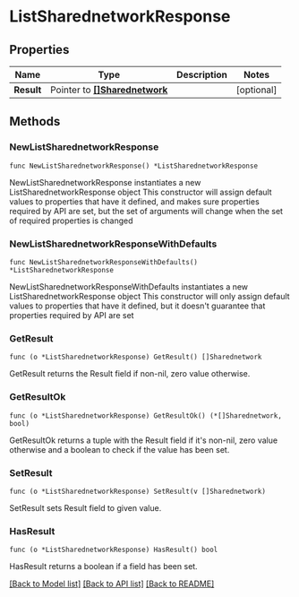 # ListSharednetworkResponse

## Properties

Name | Type | Description | Notes
------------ | ------------- | ------------- | -------------
**Result** | Pointer to [**[]Sharednetwork**](Sharednetwork.md) |  | [optional] 

## Methods

### NewListSharednetworkResponse

`func NewListSharednetworkResponse() *ListSharednetworkResponse`

NewListSharednetworkResponse instantiates a new ListSharednetworkResponse object
This constructor will assign default values to properties that have it defined,
and makes sure properties required by API are set, but the set of arguments
will change when the set of required properties is changed

### NewListSharednetworkResponseWithDefaults

`func NewListSharednetworkResponseWithDefaults() *ListSharednetworkResponse`

NewListSharednetworkResponseWithDefaults instantiates a new ListSharednetworkResponse object
This constructor will only assign default values to properties that have it defined,
but it doesn't guarantee that properties required by API are set

### GetResult

`func (o *ListSharednetworkResponse) GetResult() []Sharednetwork`

GetResult returns the Result field if non-nil, zero value otherwise.

### GetResultOk

`func (o *ListSharednetworkResponse) GetResultOk() (*[]Sharednetwork, bool)`

GetResultOk returns a tuple with the Result field if it's non-nil, zero value otherwise
and a boolean to check if the value has been set.

### SetResult

`func (o *ListSharednetworkResponse) SetResult(v []Sharednetwork)`

SetResult sets Result field to given value.

### HasResult

`func (o *ListSharednetworkResponse) HasResult() bool`

HasResult returns a boolean if a field has been set.


[[Back to Model list]](../README.md#documentation-for-models) [[Back to API list]](../README.md#documentation-for-api-endpoints) [[Back to README]](../README.md)


